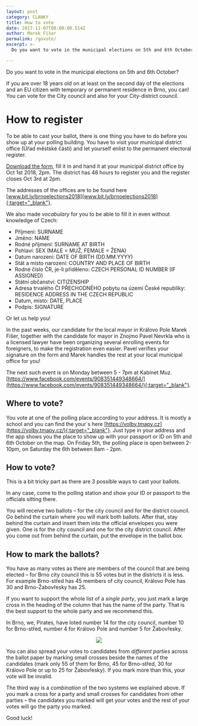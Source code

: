 ```yaml
---
layout: post
category: CLANKY
title: How to vote
date: 2017-11-07T08:00:00.514Z
author: Marek Fišer
permalink: /govote/
excerpt: >-
  Do you want to vote in the municipal elections on 5th and 6th October? 

---
```


Do you want to vote in the municipal elections on 5th and 6th October? 

If you are over 18 years old on at least on the second day of the elections and an EU citizen with temporary or permanent residence in Brno, you can! You can vote for the City council and also for your City-district council.

# How to register

To be able to cast your ballot, there is one thing you have to do before you show up at your polling building. You have to visit your municipal district office (Úřad městské části) and let yourself enlist to the permanent electoral register. 

[Download the form](https://jihomoravsky.pirati.cz/assets/Zadost_dodatek.doc), fill it in and hand it at your municipal district office by Oct 1st 2018, 2pm. The district has 48 hours to register you and the register closes Oct 3rd at 2pm.

The addresses of the offices are to be found here [www.bit.ly/brnoelections2018](www.bit.ly/brnoelections2018){:target="_blank"}.

We also made *vocabulary* for you to be able to fill it in even without knowledge of Czech:

- Příjmení: SURNAME
- Jméno: NAME
- Rodné příjmení: SURNAME AT BIRTH
- Pohlaví: SEX (MALE = MUŽ, FEMALE = ŽENA)
- Datum narození: DATE OF BIRTH (DD.MM.YYYY)
- Stát a místo narození: COUNTRY AND PLACE OF BIRTH
- Rodné číslo ČR, je-li přiděleno: CZECH PERSONAL ID NUMBER (IF ASSIGNED)
- Státní občanství: CITIZENSHIP
- Adresa trvalého ČI PŘECHODNÉHO pobytu na území České republiky: RESIDENCE ADDRESS IN THE CZECH REPUBLIC
- Datum, místo: DATE, PLACE                        
- Podpis: SIGNATURE


Or let us help you! 

In the past weeks, our candidate for the local mayor in Královo Pole Marek Fišer, together with the candidate for mayor in Znojmo Pavel Nevrkla who is a licensed lawyer have been organizing several enrolling events for foreigners, to make the registration even easier. Pavel verifies your signature on the form and Marek handles the rest at your local municipal office for you!

The next such event is on Monday between 5 - 7pm at Kabinet Muz. [https://www.facebook.com/events/908351449348664/](https://www.facebook.com/events/908351449348664/){:target="_blank"}.

## Where to vote?

You vote at one of the polling place according to your address. It is mostly a school and you can find the your´s here [https://volby.tmapy.cz](https://volby.tmapy.cz/){:target="_blank"}. Just type in your address and the app shows you the place to show up with your passport or ID on 5th and 6th October on the map. On Friday 5th, the polling place is open between 2-10pm, on Saturday the 6th between 8am - 2pm.

## How to vote?

This is a bit tricky part as there are 3 possible ways to cast your ballots. 

In any case, come to the polling station and show your ID or passport to the officials sitting there.

You will receive two ballots – for the city council and for the district council. Go behind the curtain where you will mark both ballots. After that, stay behind the curtain and insert them into the official envelopes you were given. One is for the city council and one for the city district council. After you come out from behind the curtain, put the envelope in the ballot box.

## How to mark the ballots?

You have as many votes as there are members of the council that are being elected – for Brno city council this is 55 votes but in the districts it is less. For example Brno-střed has 45 members of city council, Královo Pole has 30 and Brno-Žabovřesky has 25.

If you want to support the whole list of a *single party*, you just mark a large cross in the heading of the column that has the name of the party. That is the best support to the whole party and we recommend this.

In Brno, we, Pirates, have loted number 14 for the city council, number 10 for Brno-střed, number 4 for Královo Pole and number 5 for Žabovřesky.

<div style="text-align:center">
<img src="https://jihomoravsky.pirati.cz/assets/img/posts/ballot.jpg" style="max-width:100%">
</div>


You can also spread your votes to candidates from *different parties* across the ballot paper by marking small crosses beside the names of the candidates (mark only 55 of them for Brno, 45 for Brno-střed, 30 for Královo Pole or up to 25 for Žabovřesky). If you mark more than this, your vote will be invalid. 

The third way is a *combination* of the two systems we explained above. If you mark a cross for a party and small crosses for candidates from other parties – the candidates you marked will get your votes and the rest of your votes will go the party you marked. 

Good luck!
